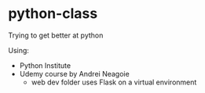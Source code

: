 # python-class
Trying to get better at python

Using: 
- Python Institute 
- Udemy course by Andrei Neagoie
    - web dev folder uses Flask on a virtual environment